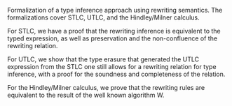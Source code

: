 Formalization of a type inference approach using rewriting semantics. The
formalizations cover STLC, UTLC, and the Hindley/Milner calculus.

For STLC, we have a proof that the rewriting inference is equivalent to the
typed expression, as well as preservation and the non-confluence of the
rewriting relation. 

For UTLC, we show that the type erasure that generated the UTLC expression from
the STLC one still allows for a rewriting relation for type inference, with a
proof for the soundness and completeness of the relation.

For the Hindley/Milner calculus, we prove that the rewriting rules are
equivalent to the result of the well known algorithm W.
